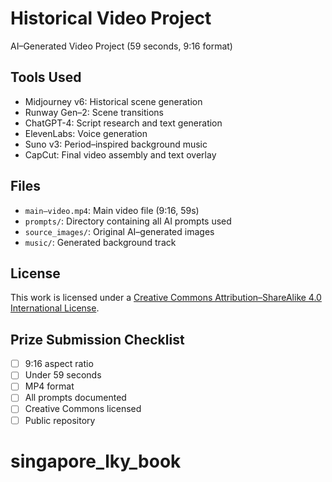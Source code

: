 # Historical Video Project

AI–Generated Video Project (59 seconds, 9:16 format)

## Tools Used

- Midjourney v6: Historical scene generation
- Runway Gen–2: Scene transitions
- ChatGPT-4: Script research and text generation
- ElevenLabs: Voice generation
- Suno v3: Period–inspired background music
- CapCut: Final video assembly and text overlay

## Files

- `main–video.mp4`: Main video file (9:16, 59s)
- `prompts/`: Directory containing all AI prompts used
- `source_images/`: Original AI–generated images
- `music/`: Generated background track

## License

This work is licensed under a [Creative Commons Attribution–ShareAlike 4.0 International License](https://creativecommons.org/licenses/by-sa/4.0/).

## Prize Submission Checklist

- [ ] 9:16 aspect ratio
- [ ] Under 59 seconds
- [ ] MP4 format
- [ ] All prompts documented
- [ ] Creative Commons licensed
- [ ] Public repository
# singapore_lky_book
